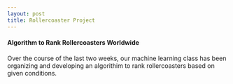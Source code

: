 ```yaml
---
layout: post
title: Rollercoaster Project
---
```


#### Algorithm to Rank Rollercoasters Worldwide

Over the course of the last two weeks, our machine learning class has been organizing and developing an algorithim to rank rollercoasters based on given conditions. 